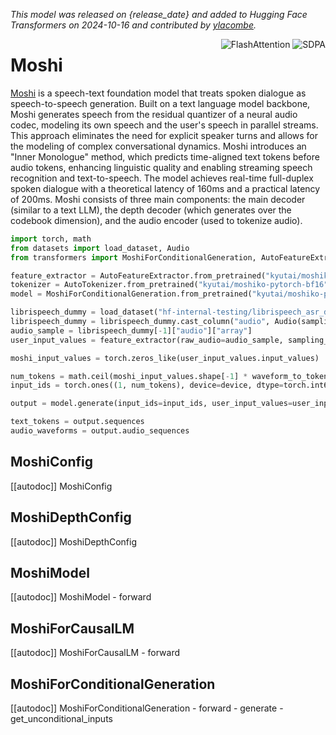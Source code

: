 <!--Copyright 2024 The HuggingFace Team. All rights reserved.

Licensed under the Apache License, Version 2.0 (the "License"); you may not use this file except in compliance with
the License. You may obtain a copy of the License at

http://www.apache.org/licenses/LICENSE-2.0

Unless required by applicable law or agreed to in writing, software distributed under the License is distributed on
an "AS IS" BASIS, WITHOUT WARRANTIES OR CONDITIONS OF ANY KIND, either express or implied. See the License for the
specific language governing permissions and limitations under the License.

⚠️ Note that this file is in Markdown but contain specific syntax for our doc-builder (similar to MDX) that may not be
rendered properly in your Markdown viewer.

-->
*This model was released on {release_date} and added to Hugging Face Transformers on 2024-10-16 and contributed by [ylacombe](https://huggingface.co/ylacombe).*

<div style="float: right;">
    <div class="flex flex-wrap space-x-1">
        <img alt="FlashAttention" src="https://img.shields.io/badge/%E2%9A%A1%EF%B8%8E%20FlashAttention-eae0c8?style=flat">
        <img alt="SDPA" src="https://img.shields.io/badge/SDPA-DE3412?style=flat&logo=pytorch&logoColor=white">
    </div>
</div>

# Moshi

[Moshi](https://huggingface.co/papers/2310.15199) is a speech-text foundation model that treats spoken dialogue as speech-to-speech generation. Built on a text language model backbone, Moshi generates speech from the residual quantizer of a neural audio codec, modeling its own speech and the user's speech in parallel streams. This approach eliminates the need for explicit speaker turns and allows for the modeling of complex conversational dynamics. Moshi introduces an "Inner Monologue" method, which predicts time-aligned text tokens before audio tokens, enhancing linguistic quality and enabling streaming speech recognition and text-to-speech. The model achieves real-time full-duplex spoken dialogue with a theoretical latency of 160ms and a practical latency of 200ms. Moshi consists of three main components: the main decoder (similar to a text LLM), the depth decoder (which generates over the codebook dimension), and the audio encoder (used to tokenize audio). 

<hfoptions id="usage">
<hfoption id="MoshiForConditionalGeneration">

```py
import torch, math
from datasets import load_dataset, Audio
from transformers import MoshiForConditionalGeneration, AutoFeatureExtractor, AutoTokenizer

feature_extractor = AutoFeatureExtractor.from_pretrained("kyutai/moshiko-pytorch-bf16")
tokenizer = AutoTokenizer.from_pretrained("kyutai/moshiko-pytorch-bf16")
model = MoshiForConditionalGeneration.from_pretrained("kyutai/moshiko-pytorch-bf16", dtype="auto")

librispeech_dummy = load_dataset("hf-internal-testing/librispeech_asr_dummy", "clean", split="validation")
librispeech_dummy = librispeech_dummy.cast_column("audio", Audio(sampling_rate=feature_extractor.sampling_rate))
audio_sample = librispeech_dummy[-1]["audio"]["array"]
user_input_values = feature_extractor(raw_audio=audio_sample, sampling_rate=feature_extractor.sampling_rate, return_tensors="pt").to(device=device, dtype=dtype)

moshi_input_values = torch.zeros_like(user_input_values.input_values)

num_tokens = math.ceil(moshi_input_values.shape[-1] * waveform_to_token_ratio)
input_ids = torch.ones((1, num_tokens), device=device, dtype=torch.int64) * tokenizer.encode("<pad>")[0]

output = model.generate(input_ids=input_ids, user_input_values=user_input_values.input_values, moshi_input_values=moshi_input_values, max_new_tokens=25)

text_tokens = output.sequences
audio_waveforms = output.audio_sequences
```

</hfoption>
</hfoptions>

## MoshiConfig

[[autodoc]] MoshiConfig

## MoshiDepthConfig

[[autodoc]] MoshiDepthConfig

## MoshiModel

[[autodoc]] MoshiModel
    - forward

## MoshiForCausalLM

[[autodoc]] MoshiForCausalLM
    - forward

## MoshiForConditionalGeneration

[[autodoc]] MoshiForConditionalGeneration
    - forward
    - generate
    - get_unconditional_inputs


